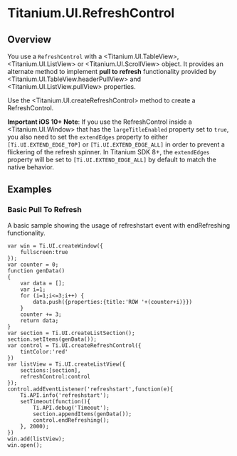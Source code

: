 # Titanium.UI.RefreshControl

<TypeHeader/>

## Overview

You use a `RefreshControl` with a <Titanium.UI.TableView>, <Titanium.UI.ListView> or <Titanium.UI.ScrollView> object.
It provides an alternate method to implement **pull to refresh** functionality provided by
<Titanium.UI.TableView.headerPullView> and <Titanium.UI.ListView.pullView> properties.

Use the <Titanium.UI.createRefreshControl> method to create a RefreshControl.

**Important iOS 10+ Note**: If you use the RefreshControl inside a <Titanium.UI.Window> that has the `largeTitleEnabled` property
set to `true`, you also need to set the `extendEdges` property to either `[Ti.UI.EXTEND_EDGE_TOP]` or `[Ti.UI.EXTEND_EDGE_ALL]`
in order to prevent a flickering of the refresh spinner. In Titanium SDK 8+, the `extendEdges` property will be set to `[Ti.UI.EXTEND_EDGE_ALL]`
by default to match the native behavior.

## Examples

### Basic Pull To Refresh

A basic sample showing the usage of refreshstart event with endRefreshing functionality.

    var win = Ti.UI.createWindow({
        fullscreen:true
    });
    var counter = 0;
    function genData()
    {
        var data = [];
        var i=1;
        for (i=1;i<=3;i++) {
            data.push({properties:{title:'ROW '+(counter+i)}})
        }
        counter += 3;
        return data;
    }
    var section = Ti.UI.createListSection();
    section.setItems(genData());
    var control = Ti.UI.createRefreshControl({
        tintColor:'red'
    })
    var listView = Ti.UI.createListView({
        sections:[section],
        refreshControl:control
    });
    control.addEventListener('refreshstart',function(e){
        Ti.API.info('refreshstart');
        setTimeout(function(){
            Ti.API.debug('Timeout');
            section.appendItems(genData());
            control.endRefreshing();
        }, 2000);
    })
    win.add(listView);
    win.open();

<ApiDocs/>
